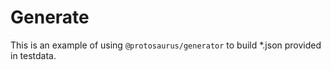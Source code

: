 # Generate

This is an example of using `@protosaurus/generator` to build *.json provided in testdata.
